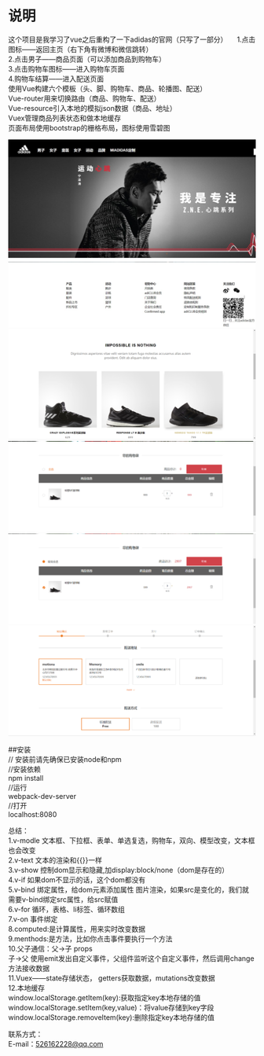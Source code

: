 # 说明
这个项目是我学习了vue之后重构了一下adidas的官网（只写了一部分）      
    1.点击图标——返回主页（右下角有微博和微信跳转）      
    2.点击男子——商品页面（可以添加商品到购物车）     
    3.点击购物车图标——进入购物车页面     
    4.购物车结算——进入配送页面      
使用Vue构建六个模板（头、脚、购物车、商品、轮播图、配送）     
Vue-router用来切换路由（商品、购物车、配送）     
Vue-resource引入本地的模拟json数据（商品、地址）     
Vuex管理商品列表状态和做本地缓存     
页面布局使用bootstrap的栅格布局，图标使用雪碧图      
      
![Image text](https://github.com/Summer-xzy/Vue-shopping/blob/master/img-show/1.jpg)    
![Image text](https://github.com/Summer-xzy/Vue-shopping/blob/master/img-show/2.jpg)    
![Image text](https://github.com/Summer-xzy/Vue-shopping/blob/master/img-show/3.png)    
![Image text](https://github.com/Summer-xzy/Vue-shopping/blob/master/img-show/4.png)     
![Image text](https://github.com/Summer-xzy/Vue-shopping/blob/master/img-show/5.png)     
![Image text](https://github.com/Summer-xzy/Vue-shopping/blob/master/img-show/6.png)    

##安装   
// 安装前请先确保已安装node和npm   
//安装依赖   
npm install   
//运行   
webpack-dev-server   
//打开   
localhost:8080   


总结：      
1.v-modle 文本框、下拉框、表单、单选复选，购物车，双向、模型改变，文本框也会改变          
2.v-text  文本的渲染和{{}}一样             
3.v-show  控制dom显示和隐藏,加display:block/none（dom是存在的）      
4.v-if    如果dom不显示的话，这个dom都没有           
5.v-bind  绑定属性，给dom元素添加属性 图片渲染，如果src是变化的，我们就需要v-bind绑定src属性，给src赋值         
6.v-for   循环，表格、li标签、循环数组          
7.v-on    事件绑定              
8.computed:是计算属性，用来实时改变数据            
9.menthods:是方法，比如你点击事件要执行一个方法              
10.父子通信：父->子  props             
            子->父  使用emit发出自定义事件，父组件监听这个自定义事件，然后调用change方法接收数据        
11.Vuex——state存储状态， getters获取数据，mutations改变数据      
12.本地缓存       
window.localStorage.getItem(key):获取指定key本地存储的值        
window.localStorage.setItem(key,value)：将value存储到key字段           
window.localStorage.removeItem(key):删除指定key本地存储的值       
               
联系方式：   
E-mail：526162228@qq.com   
